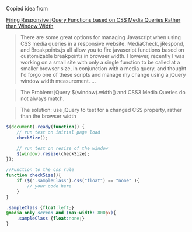 Copied idea from

[Firing Responsive jQuery Functions based on CSS Media Queries Rather than Window Width](https://www.fourfront.us/blog/jquery-window-width-and-media-queries)

> There are some great options for managing Javascript when using CSS media queries in a responsive website. MediaCheck, jRespond, and Breakpoints.js all allow you to fire javascript functions based on customizable breakpoints in browser width. However, recently I was working on a small site with only a single function to be called at a smaller browser size, in conjunction with a media query, and thought I'd forgo one of these scripts and manage my change using a jQuery window width measurement.
...

> The Problem: jQuery $(window).width() and CSS3 Media Queries do not always match.

> The solution: use jQuery to test for a changed CSS property, rather than the browser width

```javascript
$(document).ready(function() {
    // run test on initial page load
    checkSize();

    // run test on resize of the window
    $(window).resize(checkSize);
});

//Function to the css rule
function checkSize(){
    if ($(".sampleClass").css("float") == "none" ){
        // your code here
    }
}
```

```css
.sampleClass {float:left;}
@media only screen and (max-width: 800px){
	.sampleClass {float:none;}
}
```
